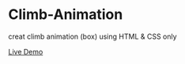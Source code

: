 # Climb-Animation

creat climb animation (box) using HTML & CSS only

[Live Demo](https://mohamedyahia831.github.io/Climb-Animation/)
